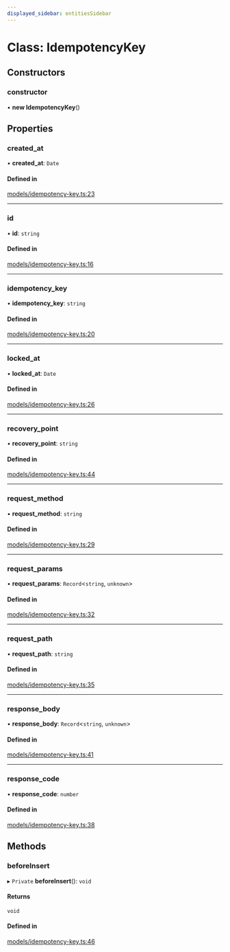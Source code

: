 ```yaml
---
displayed_sidebar: entitiesSidebar
---
```


# Class: IdempotencyKey

## Constructors

### constructor

• **new IdempotencyKey**()

## Properties

### created\_at

• **created\_at**: `Date`

#### Defined in

[models/idempotency-key.ts:23](https://github.com/medusajs/medusa/blob/6225aa57b/packages/medusa/src/models/idempotency-key.ts#L23)

___

### id

• **id**: `string`

#### Defined in

[models/idempotency-key.ts:16](https://github.com/medusajs/medusa/blob/6225aa57b/packages/medusa/src/models/idempotency-key.ts#L16)

___

### idempotency\_key

• **idempotency\_key**: `string`

#### Defined in

[models/idempotency-key.ts:20](https://github.com/medusajs/medusa/blob/6225aa57b/packages/medusa/src/models/idempotency-key.ts#L20)

___

### locked\_at

• **locked\_at**: `Date`

#### Defined in

[models/idempotency-key.ts:26](https://github.com/medusajs/medusa/blob/6225aa57b/packages/medusa/src/models/idempotency-key.ts#L26)

___

### recovery\_point

• **recovery\_point**: `string`

#### Defined in

[models/idempotency-key.ts:44](https://github.com/medusajs/medusa/blob/6225aa57b/packages/medusa/src/models/idempotency-key.ts#L44)

___

### request\_method

• **request\_method**: `string`

#### Defined in

[models/idempotency-key.ts:29](https://github.com/medusajs/medusa/blob/6225aa57b/packages/medusa/src/models/idempotency-key.ts#L29)

___

### request\_params

• **request\_params**: `Record`<`string`, `unknown`\>

#### Defined in

[models/idempotency-key.ts:32](https://github.com/medusajs/medusa/blob/6225aa57b/packages/medusa/src/models/idempotency-key.ts#L32)

___

### request\_path

• **request\_path**: `string`

#### Defined in

[models/idempotency-key.ts:35](https://github.com/medusajs/medusa/blob/6225aa57b/packages/medusa/src/models/idempotency-key.ts#L35)

___

### response\_body

• **response\_body**: `Record`<`string`, `unknown`\>

#### Defined in

[models/idempotency-key.ts:41](https://github.com/medusajs/medusa/blob/6225aa57b/packages/medusa/src/models/idempotency-key.ts#L41)

___

### response\_code

• **response\_code**: `number`

#### Defined in

[models/idempotency-key.ts:38](https://github.com/medusajs/medusa/blob/6225aa57b/packages/medusa/src/models/idempotency-key.ts#L38)

## Methods

### beforeInsert

▸ `Private` **beforeInsert**(): `void`

#### Returns

`void`

#### Defined in

[models/idempotency-key.ts:46](https://github.com/medusajs/medusa/blob/6225aa57b/packages/medusa/src/models/idempotency-key.ts#L46)
